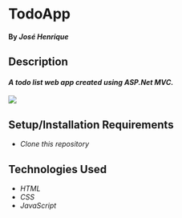 # TodoApp
#### By _José Henrique_

## Description
#### _A todo list web app created using ASP.Net MVC._

<img src="weatherappdemo">


## Setup/Installation Requirements
* _Clone this repository_

## Technologies Used
* _HTML_
* _CSS_
* _JavaScript_


